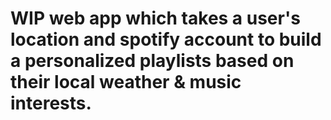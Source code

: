 # WIP web app which takes a user's location and spotify account to build a personalized playlists based on their local weather & music interests.
